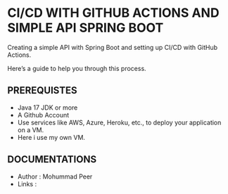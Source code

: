 # CI/CD WITH GITHUB ACTIONS AND SIMPLE API SPRING BOOT
Creating a simple API with Spring Boot and setting up CI/CD with GitHub Actions.

Here’s a guide to help you through this process.
 
## PREREQUISTES

 - Java 17 JDK or more
 - A Github Account
 - Use services like AWS, Azure, Heroku, etc., to deploy your application on a VM.
 - Here i use my own VM.
 
## DOCUMENTATIONS

 - Author : Mohummad Peer
 - Links : 
